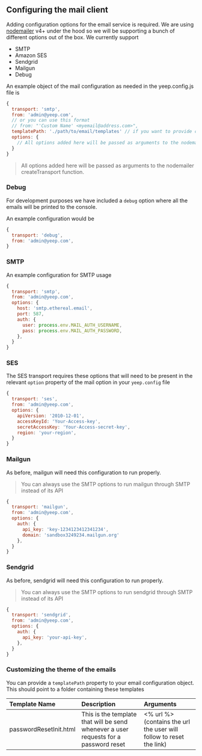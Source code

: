 ## Configuring the mail client

Adding configuration options for the email service is required.
We are using [nodemailer](https://nodemailer.com) v4+ under the hood so we will be supporting a bunch of different options out of the box. We currently support

- SMTP
- Amazon SES
- Sendgrid
- Mailgun
- Debug

An example object of the mail configuration as needed in the yeep.config.js file is

```js
{
  transport: 'smtp',
  from: 'admin@yeep.com',
  // or you can use this format
  // from: "'Custom Name' <myemail@address.com>",
  templatePath: './path/to/email/templates' // if you want to provide custom email templates
  options: {
    // All options added here will be passed as arguments to the nodemailer createTransport function.
  }
}
```

> All options added here will be passed as arguments to the nodemailer createTransport function.

### Debug

For development purposes we have included a `debug` option where all the emails will be printed to the console.

An example configuration would be

```js
{
  transport: 'debug',
  from: 'admin@yeep.com',
}
```

### SMTP

An example configuration for SMTP usage

```js
{
  transport: 'smtp',
  from: 'admin@yeep.com',
  options: {
    host: 'smtp.ethereal.email',
    port: 587,
    auth: {
      user: process.env.MAIL_AUTH_USERNAME,
      pass: process.env.MAIL_AUTH_PASSWORD,
    },
  }
}
```

### SES

The SES transport requires these options that will need to be present in the relevant `option` property of the mail option in your `yeep.config` file

```js
{
  transport: 'ses',
  from: 'admin@yeep.com',
  options: {
    apiVersion: '2010-12-01',
    accessKeyId: 'Your-Access-key',
    secretAccessKey: 'Your-Access-secret-key',
    region: 'your-region',
  }
}
```

### Mailgun

As before, mailgun will need this configuration to run properly.

> You can always use the SMTP options to run mailgun through SMTP instead of its API

```js
{
  transport: 'mailgun',
  from: 'admin@yeep.com',
  options: {
    auth: {
      api_key: 'key-1234123412341234',
      domain: 'sandbox3249234.mailgun.org'
    },
  }
}
```

### Sendgrid

As before, sendgrid will need this configuration to run properly.

> You can always use the SMTP options to run sendgrid through SMTP instead of its API

```js
{
  transport: 'sendgrid',
  from: 'admin@yeep.com',
  options: {
    auth: {
      api_key: 'your-api-key',
    },
  }
}
```

### Customizing the theme of the emails

You can provide a `templatePath` property to your email configuration object. This should point to a folder containing these templates

| Template Name          | Description                                                                          | Arguments                                                           |
| :--------------------- | :----------------------------------------------------------------------------------- | :------------------------------------------------------------------ |
| passwordResetInit.html | This is the template that will be send whenever a user requests for a password reset | <% url %> (contains the url the user will follow to reset the link) |
